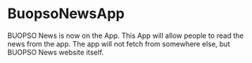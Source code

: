 # BuopsoNewsApp
BUOPSO News is now on the App. This App will allow people to read the news from the app.
The app will not fetch from somewhere else, but BUOPSO News website itself.
